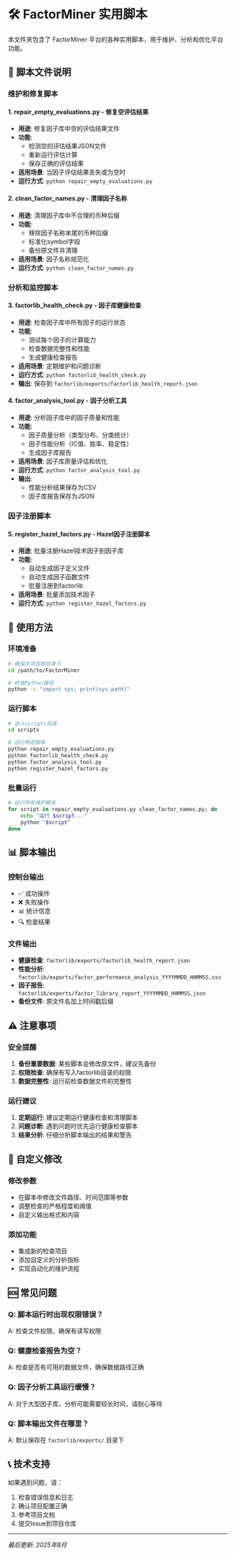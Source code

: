 # 🛠️ FactorMiner 实用脚本

本文件夹包含了 FactorMiner 平台的各种实用脚本，用于维护、分析和优化平台功能。

## 🎯 脚本文件说明

### 维护和修复脚本

#### 1. **repair_empty_evaluations.py** - 修复空评估结果
- **用途**: 修复因子库中空的评估结果文件
- **功能**: 
  - 检测空的评估结果JSON文件
  - 重新运行评估计算
  - 保存正确的评估结果
- **适用场景**: 当因子评估结果丢失或为空时
- **运行方式**: `python repair_empty_evaluations.py`

#### 2. **clean_factor_names.py** - 清理因子名称
- **用途**: 清理因子库中不合理的币种后缀
- **功能**:
  - 移除因子名称末尾的币种后缀
  - 标准化symbol字段
  - 备份原文件并清理
- **适用场景**: 因子名称规范化
- **运行方式**: `python clean_factor_names.py`

### 分析和监控脚本

#### 3. **factorlib_health_check.py** - 因子库健康检查
- **用途**: 检查因子库中所有因子的运行状态
- **功能**:
  - 测试每个因子的计算能力
  - 检查数据完整性和性能
  - 生成健康检查报告
- **适用场景**: 定期维护和问题诊断
- **运行方式**: `python factorlib_health_check.py`
- **输出**: 保存到 `factorlib/exports/factorlib_health_report.json`

#### 4. **factor_analysis_tool.py** - 因子分析工具
- **用途**: 分析因子库中的因子质量和性能
- **功能**:
  - 因子质量分析（类型分布、分类统计）
  - 因子性能分析（IC值、胜率、稳定性）
  - 生成因子库报告
- **适用场景**: 因子库质量评估和优化
- **运行方式**: `python factor_analysis_tool.py`
- **输出**: 
  - 性能分析结果保存为CSV
  - 因子库报告保存为JSON

### 因子注册脚本

#### 5. **register_hazel_factors.py** - Hazel因子注册脚本
- **用途**: 批量注册Hazel技术因子到因子库
- **功能**:
  - 自动生成因子定义文件
  - 自动生成因子函数文件
  - 批量注册到factorlib
- **适用场景**: 批量添加技术因子
- **运行方式**: `python register_hazel_factors.py`

## 🚀 使用方法

### 环境准备
```bash
# 确保在项目根目录下
cd /path/to/FactorMiner

# 检查Python路径
python -c "import sys; print(sys.path)"
```

### 运行脚本
```bash
# 进入scripts目录
cd scripts

# 运行特定脚本
python repair_empty_evaluations.py
python factorlib_health_check.py
python factor_analysis_tool.py
python register_hazel_factors.py
```

### 批量运行
```bash
# 运行所有维护脚本
for script in repair_empty_evaluations.py clean_factor_names.py; do
    echo "运行 $script..."
    python "$script"
done
```

## 📊 脚本输出

### 控制台输出
- ✅ 成功操作
- ❌ 失败操作
- 📊 统计信息
- 🔍 检查结果

### 文件输出
- **健康检查**: `factorlib/exports/factorlib_health_report.json`
- **性能分析**: `factorlib/exports/factor_performance_analysis_YYYYMMDD_HHMMSS.csv`
- **因子报告**: `factorlib/exports/factor_library_report_YYYYMMDD_HHMMSS.json`
- **备份文件**: 原文件名加上时间戳后缀

## ⚠️ 注意事项

### 安全提醒
1. **备份重要数据**: 某些脚本会修改原文件，建议先备份
2. **权限检查**: 确保有写入factorlib目录的权限
3. **数据完整性**: 运行前检查数据文件的完整性

### 运行建议
1. **定期运行**: 建议定期运行健康检查和清理脚本
2. **问题诊断**: 遇到问题时优先运行健康检查脚本
3. **结果分析**: 仔细分析脚本输出的结果和警告

## 🔧 自定义修改

### 修改参数
- 在脚本中修改文件路径、时间范围等参数
- 调整检查的严格程度和阈值
- 自定义输出格式和内容

### 添加功能
- 集成新的检查项目
- 添加自定义的分析指标
- 实现自动化的维护流程

## 🆘 常见问题

### Q: 脚本运行时出现权限错误？
A: 检查文件权限，确保有读写权限

### Q: 健康检查报告为空？
A: 检查是否有可用的数据文件，确保数据路径正确

### Q: 因子分析工具运行缓慢？
A: 对于大型因子库，分析可能需要较长时间，请耐心等待

### Q: 脚本输出文件在哪里？
A: 默认保存在 `factorlib/exports/` 目录下

## 📞 技术支持

如果遇到问题，请：
1. 检查错误信息和日志
2. 确认项目配置正确
3. 参考项目文档
4. 提交Issue到项目仓库

---

*最后更新: 2025年8月*
